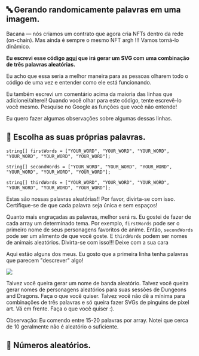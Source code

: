 🔤 Gerando randomicamente palavras em uma imagem.
------------------

Bacana — nós criamos um contrato que agora cria NFTs dentro da rede (on-chain). Mas ainda é sempre o mesmo NFT argh !!! Vamos torná-lo dinâmico. 

**Eu escrevi esse código [aqui](https://gist.github.com/farzaa/b788ba3a8dbaf6f1ef9af57eefa63c27) que irá gerar um SVG com uma combinação de três palavras aleatórias.**

Eu acho que essa seria a melhor maneira para as pessoas olharem todo o código de uma vez e entender como ele está funcionando.

Eu também escrevi um comentário acima da maioria das linhas que adicionei/alterei! Quando você olhar para este código, tente escrevê-lo você mesmo. Pesquise no Google as funções que você não entende!

Eu quero fazer algumas observações sobre algumas dessas linhas.

📝 Escolha as suas próprias palavras.
------------------

```solidity
string[] firstWords = ["YOUR_WORD", "YOUR_WORD", "YOUR_WORD", "YOUR_WORD", "YOUR_WORD", "YOUR_WORD"];

string[] secondWords = ["YOUR_WORD", "YOUR_WORD", "YOUR_WORD", "YOUR_WORD", "YOUR_WORD", "YOUR_WORD"];

string[] thirdWords = ["YOUR_WORD", "YOUR_WORD", "YOUR_WORD", "YOUR_WORD", "YOUR_WORD", "YOUR_WORD"];
```

Estas são nossas palavras aleatórias!! Por favor, divirta-se com isso. Certifique-se de que cada palavra seja única e sem espaços!

Quanto mais engraçadas as palavras, melhor será rs. Eu gostei de fazer de cada array um determinado tema. Por exemplo, `firstWords` pode ser o primeiro nome de seus personagens favoritos de anime. Então, `secondWords` pode ser um alimento de que você goste. E `thirdWords` podem ser nomes de animais aleatórios. Divirta-se com isso!!! Deixe com a sua cara

Aqui estão alguns dos meus. Eu gosto que a primeira linha tenha palavras que parecem "descrever" algo!

![](https://i.imgur.com/ADawgrB.png)

Talvez você queira gerar um nome de banda aleatório. Talvez você queira gerar nomes de personagens aleatórios para suas sessões de Dungeons and Dragons. Faça o que você quiser. Talvez você não dê a mínima para combinações de três palavras e só queira fazer SVGs de pinguins de pixel art. Vá em frente. Faça o que você quiser :).

Observação: Eu comendo entre 15-20 palavras por array. Notei que cerca de 10 geralmente não é aleatório o suficiente.

🥴 Números aleatórios.
------------------
